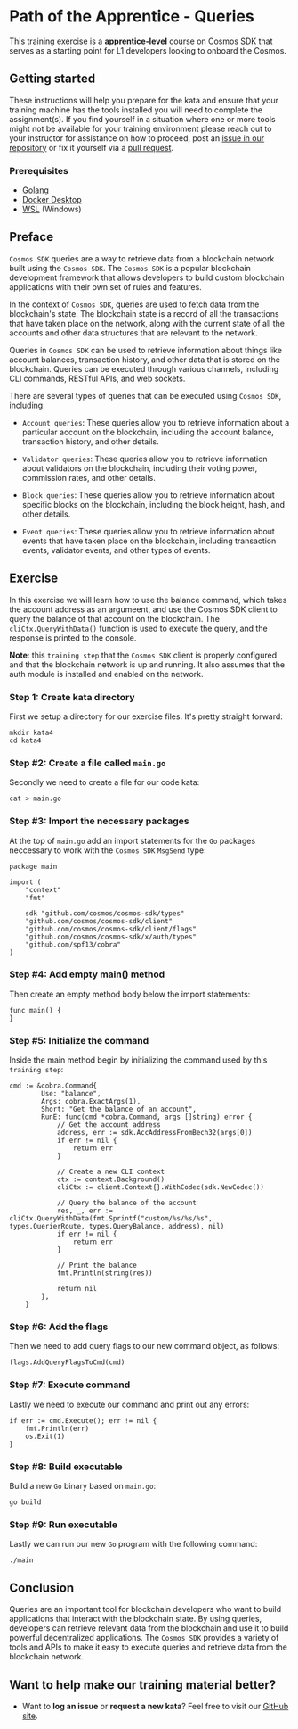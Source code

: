 Path of the Apprentice - Queries
======================================

This training exercise is a **apprentice-level** course on Cosmos SDK that serves as a starting point for L1 developers looking to onboard the Cosmos.

## Getting started
These instructions will help you prepare for the kata and ensure that your training machine has the tools installed you will need to complete the assignment(s). If you find yourself in a situation where one or more tools might not be available for your training environment please reach out to your instructor for assistance on how to proceed, post an [issue in our repository](https://github.com/classic-terra/dojo/issues) or fix it yourself via a [pull request](https://github.com/classic-terra/dojo/pulls).

### Prerequisites
* [Golang](https://go.dev/dl/)
* [Docker Desktop](https://www.docker.com/products/docker-desktop)
* [WSL](https://learn.microsoft.com/en-us/windows/wsl/install) (Windows)

## Preface
`Cosmos SDK` queries are a way to retrieve data from a blockchain network built using the `Cosmos SDK`. The `Cosmos SDK` is a popular blockchain development framework that allows developers to build custom blockchain applications with their own set of rules and features.

In the context of `Cosmos SDK`, queries are used to fetch data from the blockchain's state. The blockchain state is a record of all the transactions that have taken place on the network, along with the current state of all the accounts and other data structures that are relevant to the network.

Queries in `Cosmos SDK` can be used to retrieve information about things like account balances, transaction history, and other data that is stored on the blockchain. Queries can be executed through various channels, including CLI commands, RESTful APIs, and web sockets.

There are several types of queries that can be executed using `Cosmos SDK`, including:

- `Account queries`: These queries allow you to retrieve information about a particular account on the blockchain, including the account balance, transaction history, and other details.

- `Validator queries`: These queries allow you to retrieve information about validators on the blockchain, including their voting power, commission rates, and other details.

- `Block queries`: These queries allow you to retrieve information about specific blocks on the blockchain, including the block height, hash, and other details.

- `Event queries`: These queries allow you to retrieve information about events that have taken place on the blockchain, including transaction events, validator events, and other types of events.

## Exercise
In this exercise we  will learn how to use the balance command, which takes the account address as an argumeent, and use the Cosmos SDK client to query the balance of that account on the blockchain. The `cliCtx.QueryWithData()` function is used to execute the query, and the response is printed to the console.

**Note**: this `training step` that the `Cosmos SDK` client is properly configured and that the blockchain network is up and running. It also assumes that the auth module is installed and enabled on the network.

### Step 1: Create kata directory
First we setup a directory for our exercise files. It's pretty straight forward:

```
mkdir kata4
cd kata4
```

### Step #2: Create a file called `main.go`
Secondly we need to create a file for our code kata:

```
cat > main.go
```

### Step #3: Import the necessary packages
At the top of `main.go` add an import statements for the `Go` packages neccessary to work with the `Cosmos SDK` `MsgSend` type:

```
package main

import (
    "context"
    "fmt"

    sdk "github.com/cosmos/cosmos-sdk/types"
    "github.com/cosmos/cosmos-sdk/client"
    "github.com/cosmos/cosmos-sdk/client/flags"
    "github.com/cosmos/cosmos-sdk/x/auth/types"
    "github.com/spf13/cobra"
)
```

### Step #4: Add empty main() method
Then create an empty method body below the import statements:

```
func main() {
}
```

### Step #5: Initialize the command
Inside the main method begin by initializing the command used by this `training step`:

```
cmd := &cobra.Command{
        Use: "balance",
        Args: cobra.ExactArgs(1),
        Short: "Get the balance of an account",
        RunE: func(cmd *cobra.Command, args []string) error {
            // Get the account address
            address, err := sdk.AccAddressFromBech32(args[0])
            if err != nil {
                return err
            }

            // Create a new CLI context
            ctx := context.Background()
            cliCtx := client.Context{}.WithCodec(sdk.NewCodec())

            // Query the balance of the account
            res, _, err := cliCtx.QueryWithData(fmt.Sprintf("custom/%s/%s/%s", types.QuerierRoute, types.QueryBalance, address), nil)
            if err != nil {
                return err
            }

            // Print the balance
            fmt.Println(string(res))

            return nil
        },
    }
```

### Step #6: Add the flags
Then we need to add query flags to our new command object, as follows:

```
flags.AddQueryFlagsToCmd(cmd)
```

### Step #7: Execute command
Lastly we need to execute our command and print out any errors:

```
if err := cmd.Execute(); err != nil {
    fmt.Println(err)
    os.Exit(1)
}
```

### Step #8: Build executable
Build a new `Go` binary based on `main.go`:

```
go build
```

### Step #9: Run executable
Lastly we can run our new `Go` program with the following command:

```
./main
```



## Conclusion
Queries are an important tool for blockchain developers who want to build applications that interact with the blockchain state. By using queries, developers can retrieve relevant data from the blockchain and use it to build powerful decentralized applications. The `Cosmos SDK` provides a variety of tools and APIs to make it easy to execute queries and retrieve data from the blockchain network.


## Want to help make our training material better?
 * Want to **log an issue** or **request a new kata**? Feel free to visit our [GitHub site](https://github.com/classic-terra/dojo/issues).
 